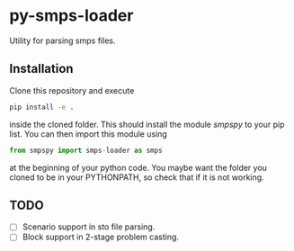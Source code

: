 # py-smps-loader
Utility for parsing smps files.
## Installation
Clone this repository and execute
```bash
pip install -e .
```
inside the cloned folder. This should install the module *smpspy* to your pip list. You can then import this module using
```python
from smpspy import smps-loader as smps
```
at the beginning of your python code.
You maybe want the folder you cloned to be in your PYTHONPATH, so check that if it is not working.
## TODO
- [ ] Scenario support in sto file parsing.
- [ ] Block support in 2-stage problem casting.
